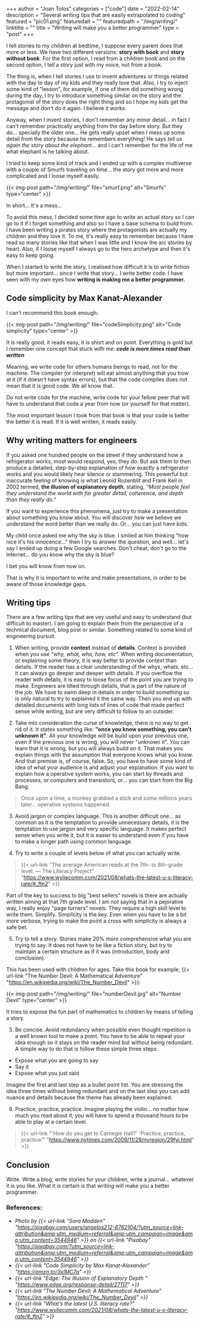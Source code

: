 +++
author = "Joan Tolos"
categories = ["code"]
date = "2022-02-14"
description = "Several writing tips that are easily extrapolated to coding"
featured = "pic01.png"
featuredalt = ""
featuredpath = "/img/writing/"
linktitle = ""
title = "Writing will make you a better programmer"
type = "post"
+++

I tell stories to my children at bedtime, I suppose every parent does that more or less. We have two different versions: **story with book** and **story without book**. For the first option, I read from a children book and on the second option, I tell a story just with my voice, not from a book.

The thing is, when I tell stories I use to invent adventures or things related with the day to day of my kids and they really love that. Also, I try to inject some kind of "lesson", for example, if one of them did something wrong during the day, I try to introduce something similar on the story and the protagonist of the story does the right thing and so I hope my kids get the message and don't do it again. I believe it works.

Anyway, when I invent stories, I don't remember any minor detail... in fact I can't remember practically anything from the day before story. But they do... specially the older one... He gets really upset when I mess up some detail from the story because he remembers everything! He says _tell us again the story about the elephant..._ and I can't remember for the life of me what elephant is he talking about.

I tried to keep some kind of track and I ended up with a complex multiverse with a couple of Smurfs traveling on time... the story got more and more complicated and I loose myself easily.

{{< img-post path="/img/writing/" file="smurf.png" alt="Smurfs" type="center" >}}

In short... It's a mess...

To avoid this mess, I decided some time ago to write an actual story so I can go to it if I forget something and also so I have a base schema to build from. I have been writing a pirates story where the protagonists are actually my children and they love it. To me, it's really easy to remember because I have read so many stories like that when I was little and I know the arc stories by heart. Also, if I loose myself I always go to the hero archetype and then it's easy to keep going.

When I started to write the story, I realised how difficult it is to write fiction but more important... since I write that story... I write better code. I have seen with my own eyes how **writing is making me a better programmer.**

## Code simplicity by Max Kanat-Alexander

I can't recommend this book enough:

{{< img-post path="/img/writing/" file="codeSimplicity.png" alt="Code simplicity" type="center" >}}

It is really good, it reads easy, it is short and on point. Everything is gold but I remember one concept that stuck with me: **_code is more times read than written_**

Meaning, we write code for others humans beings to read, not for the machine. The compiler (or interpret) will eat almost anything that you trow at it (if it doesn't have syntax errors), but that the code compiles does not mean that it is good code. We all know that.

Do not write code for the machine, write code for your fellow peer that will have to understand that code a year from now (or yourself for that matter).

The most important lesson I took from that book is that your code is better the better it is read. If it is well written, it reads easily.

## Why writing matters for engineers

If you asked one hundred people on the street if they understand how a refrigerator works, most would respond, yes, they do. But ask them to then produce a detailed, step-by-step explanation of how exactly a refrigerator works and you would likely hear silence or stammering. This powerful but inaccurate feeling of knowing is what Leonid Rozenblit and Frank Keil in 2002 termed, **the illusion of explanatory depth**, stating, _“Most people feel they understand the world with far greater detail, coherence, and depth than they really do.”_

If you want to experience this phenomena, just try to make a presentation about something you know about. You will discover how we believe we understand the word better than we really do. Or... you can just have kids.

My child once asked me why the sky is blue. I smiled at him thinking "how nice it's his innocence..." then I try to answer the question, and well... let's say I ended up doing a few Google searches. Don't cheat, don't go to the Internet... do you know why the sky is blue?

I bet you will know from now on.

That is why it is important to write and make presentations, in order to be aware of those knowledge gaps.

## Writing tips

There are a few writing tips that are vey useful and easy to understand (but difficult to master). I am going to explain them from the perspective of a technical document, blog post or similar. Something related to some kind of engineering pursuit.

1. When writing, provide **context** instead of **details**. Context is provided when you use _"why, what, who, how, etc"._ When writing documentation, or explaining some theory, it is way better to provide context than details. If the reader has a clear understanding of the whys, whats, etc... it can always go deeper and deeper with details.
If you overflow the reader with details, it is easy to loose focus of the point you are trying to make. Engineers are tilted through details, that is part of the nature of the job. We have to swim deep in details in order to build something so is only natural to try to explained it the same way. Then you end up with detailed documents with long lists of lines of code that made perfect sense while writing, but are very difficult to follow to an outsider.

2. Take into consideration the curse of knowledge, there is no way to get rid of it. It states something like: **"once you know something, you can't unknown it"**. All your knowledge will be build upon your previous one, even if the previous one is wrong, you will never "unknown it". You can learn that it is wrong, but you will always build on it.
That makes you explain things with the assumption that everyone knows what you know. And that premise is, of course, false. So, you have to have some kind of idea of what your audience is and adjust your explanation. If you want to explain how a operative system works, you can start by threads and processes, or computers and transistors, or... you can start from the Big Bang.

> Once upon a time, a monkey grabbed a stick and some millions years later... operative systems happened.

3. Avoid jargon or complex language. This is another difficult one... as common as it is the temptation to provide unnecessary details, it is the temptation to use jargon and very specific language. It makes perfect sense when you write it, but it is easier to understand even if you have to make a longer path using common language.

4. Try to write a couple of levels below of what you can actually write.

> {{< url-link "The average American reads at the 7th- to 8th-grade level. — The Literacy Project" "https://www.wyliecomm.com/2021/08/whats-the-latest-u-s-literacy-rate/#_ftn2" >}}

Part of the key to success to big "best sellers" novels is there are actually written aiming at that 7th grade level. I am not saying that in a pejorative way, I really enjoy "page turners" novels. They require a high skill level to write them.
Simplify. Simplicity is the key. Even when you have to be a bit more verbose, trying to make the point a cross with simplicity is always a safe bet.

5. Try to tell a story. Stories make 20% more comprehensive what you are trying to say. It does not have to be like a fiction story, but try to maintain a certain structure as if it was (introduction, body and conclusion).

This has been used with children for ages. Take this book for example, {{< url-link "The Number Devil: A Mathematical Adventure" "https://en.wikipedia.org/wiki/The_Number_Devil" >}}:

{{< img-post path="/img/writing/" file="numberDevil.jpg" alt="Number Devil" type="center" >}}

It tries to expose the fun part of mathematics to children by means of telling a story.

5. Be concise. Avoid redundancy when possible even thought repetition is a well known tool to make a point. You have to be able to repeat your idea enough so it stays on the reader mind but without being redundant. A simple way to do that is follow these simple three steps:

- Expose what you are going to say
- Say it
- Expose what you just said

Imagine the first and last step as a bullet point list. You are stressing the idea three times without being redundant and on the last step you can add nuance and details because the theme has already been explained.

6. Practice, practice, practice. Imagine playing the violin... no matter how much you read about it, you will have to spend a thousand hours to be able to play at a certain level.

> {{< url-link "'How do you get to Carnegie Hall?' 'Practice, practice, practice'" "https://www.nytimes.com/2009/11/29/nyregion/29fyi.html" >}}

## Conclusion

Write. Write a blog, write stories for your children, write a journal... whatever it is you like. What it is certain is that writing will make you a better programmer.

### References:

* _Photo by {{< url-link "Sara Madden" "https://pixabay.com/users/angelos212-8762104/?utm_source=link-attribution&amp;utm_medium=referral&amp;utm_campaign=image&amp;utm_content=3544946" >}} on {{< url-link "Pixabay" "https://pixabay.com/?utm_source=link-attribution&amp;utm_medium=referral&amp;utm_campaign=image&amp;utm_content=3544946" >}}_
* _{{< url-link "Code Simplicity by Max Kanat-Alexander" "https://amzn.to/3xIMC7a" >}}_
* _{{< url-link "Edge: The Illusion of Explanatory Depth " "https://www.edge.org/response-detail/27117" >}}_
* _{{< url-link "The Number Devil: A Mathematical Adventure" "https://en.wikipedia.org/wiki/The_Number_Devil" >}}_
* _{{< url-link "What’s the latest U.S. literacy rate?" "https://www.wyliecomm.com/2021/08/whats-the-latest-u-s-literacy-rate/#_ftn2" >}}_
